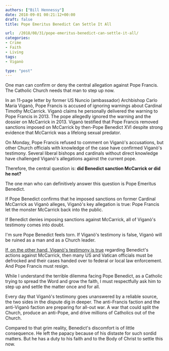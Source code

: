 ```yaml
---
authors: ["Bill Hennessy"]
date: 2018-09-01 00:21:12+00:00
draft: false
title: Pope Emeritus Benedict Can Settle It All

url:  /2018/08/31/pope-emeritus-benedict-can-settle-it-all/
categories:
- Crime
- Faith
- Living
tags:
- Viganò

type: "post"
---
```


One man can confirm or deny the central allegation against Pope Francis. The Catholic Church needs that man to step up now.

In an 11-page letter by former US Nuncio (ambassador) Archbishop Carlo Maria Viganò, Pope Francis is accused of ignoring warnings about Cardinal Timothy McCarrick. Viganò claims he personally delivered the warning to Pope Francis in 2013. The pope allegedly ignored the warning and the dossier on McCarrick in 2013. Viganò testified that Pope Francis  removed sanctions imposed on McCarrick by then-Pope Benedict XVI despite strong evidence that McCarrick was a lifelong sexual predator.

On Monday, Pope Francis refused to comment on Viganò's accusations, but other Church officials with knowledge of the case have confirmed Viganò's testimony. Several liberal bishops and cardinals without direct knowledge have challenged Viganò's allegations against the current pope.

Therefore, the central question is: **did Benedict sanction McCarrick or did he not?**

The one man who can definitively answer this question is Pope Emeritus Benedict.

If Pope Benedict confirms that he imposed sanctions on former Cardinal McCarrick as Viganò alleges, Viganò's key allegation is true: Pope Francis let the monster McCarrick back into the public.

If Benedict denies imposing sanctions against McCarrick, all of Viganò's testimony comes into doubt.

I'm sure Pope Benedict feels torn. If Viganò's testimony is false, Viganò will be ruined as a man and as a Church leader.

[If, on the other hand, Viganò's testimony is true](https://www.hennessysview.com/2018/08/31/the-fishermans-other-shoe-just-dropped/) regarding Benedict's actions against McCarrick, then many US and Vatican officials must be defrocked and their cases handed over to federal or local law enforcement. And Pope Francis must resign.

While I understand the terrible dilemma facing Pope Benedict, as a Catholic trying to spread the Word and grow the faith, I must respectfully ask him to step up and settle the matter once and for all.

Every day that Viganò's testimony goes unanswered by a reliable source, the two sides in the dispute dig in deeper. The anti-Francis faction and the anti-Viganò faction are preparing for all-out war. A war that could split the Church, produce an anti-Pope, and drive millions of Catholics out of the Church.

Compared to that grim reality, Benedict's discomfort is of little consequence. He left the papacy because of his distaste for such sordid matters. But he has a duty to his faith and to the Body of Christ to settle this now.
